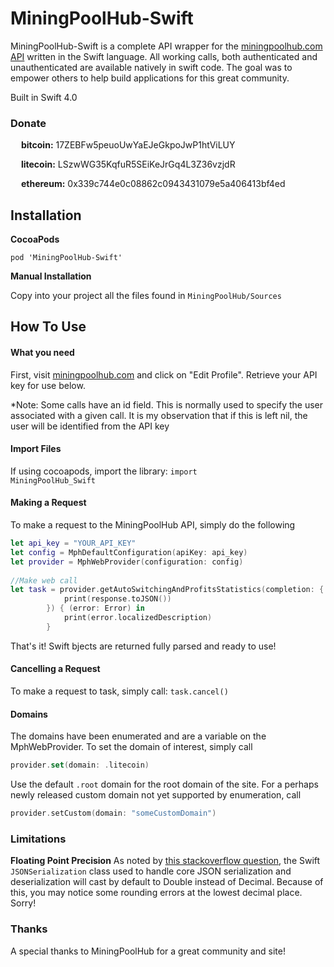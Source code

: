 # MiningPoolHub-Swift
MiningPoolHub-Swift is a complete API wrapper for the [miningpoolhub.com API](https://github.com/miningpoolhub/php-mpos/wiki/API-Reference) written in the Swift language. All working calls, both authenticated and unauthenticated are available natively in swift code. The goal was to empower others to help build applications for this great community.

Built in Swift 4.0

### Donate

<span><img width=13px src="https://i.pinimg.com/originals/c2/9e/0c/c29e0cba21b01826ab5d87187bd2c793.png" />
</span><span><b>bitcoin:</b>     17ZEBFw5peuoUwYaEJeGkpoJwP1htViLUY </span>


<span><img width=13px src="https://getcoin.site/litecoin/LTC.png" />
</span><span><b>litecoin:</b>     LSzwWG35KqfuR5SEiKeJrGq4L3Z36vzjdR </span>

<span><img width=13px src="https://cdn4.iconfinder.com/data/icons/cryptocoins/227/ETH-alt-128.png" />
</span><span><b>ethereum:</b>     0x339c744e0c08862c0943431079e5a406413bf4ed </span>

## Installation

**CocoaPods**

<code>pod 'MiningPoolHub-Swift'</code>

**Manual Installation**

Copy into your project all the files found in <code>MiningPoolHub/Sources</code>

## How To Use

#### What you need

First, visit [miningpoolhub.com](miningpoolhub.com) and click on "Edit Profile". Retrieve your API key for use below.

*Note: Some calls have an id field. This is normally used to specify the user associated with a given call. It is my observation that if this is left nil, the user will be identified from the API key

#### Import Files
If using cocoapods, import the library: <code>import MiningPoolHub_Swift</code>

#### Making a Request
To make a request to the MiningPoolHub API, simply do the following
```swift
let api_key = "YOUR_API_KEY"
let config = MphDefaultConfiguration(apiKey: api_key)
let provider = MphWebProvider(configuration: config)
        
//Make web call
let task = provider.getAutoSwitchingAndProfitsStatistics(completion: { (response: MphListResponse<MphAutoSwitchingProfitStatistics>) in
            print(response.toJSON())
        }) { (error: Error) in
            print(error.localizedDescription)
        }
```

That's it! Swift bjects are returned fully parsed and ready to use!

#### Cancelling a Request
To make a request to task, simply call: <code>task.cancel()</code>

#### Domains
The domains have been enumerated and are a variable on the MphWebProvider. To set the domain of interest, simply call
```swift
provider.set(domain: .litecoin)
```

Use the default <code>.root</code> domain for the root domain of the site. For a perhaps newly released custom domain not yet supported by enumeration, call

```swift
provider.setCustom(domain: "someCustomDomain")
```

### Limitations
**Floating Point Precision**
As noted by [this stackoverflow question](https://stackoverflow.com/questions/17986409/does-nsjsonserialization-deserialize-numbers-as-nsdecimalnumber/39553617#39553617), the Swift <code>JSONSerialization</code> class used to handle core JSON serialization and deserialization will cast by default to Double instead of Decimal. Because of this, you may notice some rounding errors at the lowest decimal place. Sorry!

### Thanks
A special thanks to MiningPoolHub for a great community and site!
